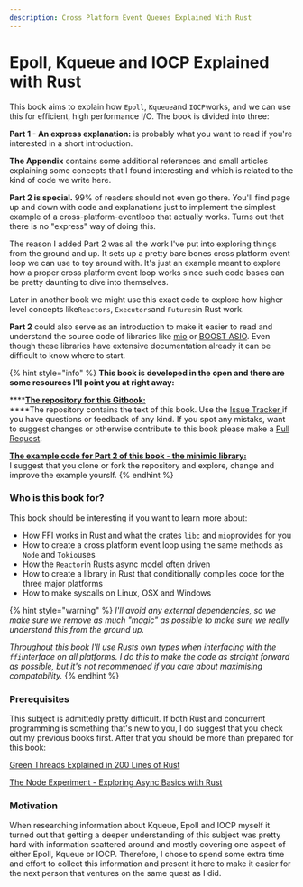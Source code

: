 ```yaml
---
description: Cross Platform Event Queues Explained With Rust
---
```


# Epoll, Kqueue and IOCP Explained with Rust

This book aims to explain how `Epoll`, `Kqueue`and `IOCP`works, and we can use this for efficient, high performance I/O. The book is divided into three:

**Part 1 - An express explanation:** is probably what you want to read if you're interested in a short introduction.

**The Appendix** contains some additional references and small articles explaining some concepts that I found interesting and which is related to the kind of code we write here.

**Part 2 is special.** 99% of readers should not even go there. You'll find page up and down with code and explanations just to implement the simplest example of a cross-platform-eventloop that actually works. Turns out that there is no "express" way of doing this.

The reason I added Part 2 was all the work I've put into exploring things from the ground and up. It sets up a pretty bare bones cross platform event loop we can use to toy around with. It's just an example meant to explore how a proper cross platform event loop works since such code bases can be pretty daunting to dive into themselves.

Later in another book we might use this exact code to explore how higher level concepts like`Reactors`, `Executors`and `Futures`in Rust work. 

**Part 2** could also serve as an introduction to make it easier to read and understand the source code of libraries like [mio](https://github.com/tokio-rs/mio) or [BOOST ASIO](https://www.boost.org/doc/libs/1_42_0/boost/asio/). Even though these libraries have extensive documentation already it can be difficult to know where to start.

{% hint style="info" %}
**This book is developed in the open and there are some resources I'll point you at right away:**

\*\*\*\*[**The repository for this Gitbook:**](https://github.com/cfsamson/book-exploring-epoll-kqueue-iocp)  
****The repository contains the text of this book. Use the [Issue Tracker ](https://github.com/cfsamson/book-exploring-epoll-kqueue-iocp/issues)if you have questions or feedback of any kind. If you spot any mistaks, want to suggest changes or otherwise contribute to this book please make a [Pull Request](https://github.com/cfsamson/book-exploring-epoll-kqueue-iocp/pulls).

[**The example code for Part 2 of this book - the minimio library:**](https://github.com/cfsamson/examples-minimio)  
I suggest that you clone or fork the repository and explore, change and improve the example yourslf. 
{% endhint %}

### Who is this book for?

This book should be interesting if you want to learn more about:

* How FFI works in Rust and what the crates `libc` and `mio`provides for you
* How to create a cross platform event loop using the same methods as `Node` and `Tokio`uses 
* How the `Reactor`in Rusts async model often driven
* How to create a library in Rust that conditionally compiles code for the three major platforms
* How to make syscalls on Linux, OSX and Windows

{% hint style="warning" %}
_I'll avoid any external dependencies, so we make sure we remove as much "magic" as possible to make sure we really understand this from the ground up._

_Throughout this book I'll use Rusts own types when interfacing with the `ffi`interface on all platforms. I do this to make the code as straight forward as possible, but it's not recommended if you care about maximising compatability._
{% endhint %}

### Prerequisites

This subject is admittedly pretty difficult. If both Rust and concurrent programming is something that's new to you, I do suggest that you check out my previous books first. After that you should be more than prepared for this book:

[Green Threads Explained in 200 Lines of Rust](https://cfsamson.gitbook.io/green-threads-explained-in-200-lines-of-rust/)

[The Node Experiment - Exploring Async Basics with Rust](https://cfsamson.github.io/book-exploring-async-basics/)

### Motivation

When researching information about Kqueue, Epoll and IOCP myself it turned out that getting a deeper understanding of this subject was pretty hard with information scattered around and mostly covering one aspect of either Epoll, Kqueue or IOCP. Therefore, I chose to spend some extra time and effort to collect this information and present it here to make it easier for the next person that ventures on the same quest as I did.

